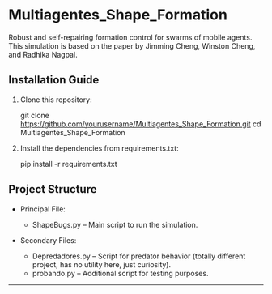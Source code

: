 # Multiagentes_Shape_Formation

Robust and self-repairing formation control for swarms of mobile agents. This simulation is based on the paper by Jimming Cheng, Winston Cheng, and Radhika Nagpal.

## Installation Guide

1. Clone this repository:

   git clone https://github.com/yourusername/Multiagentes_Shape_Formation.git
   cd Multiagentes_Shape_Formation

2. Install the dependencies from requirements.txt:

   pip install -r requirements.txt

## Project Structure

- Principal File: 
  - ShapeBugs.py – Main script to run the simulation.

- Secondary Files:
  - Depredadores.py – Script for predator behavior (totally different project, has no utility here, just curiosity).
  - probando.py – Additional script for testing purposes.

---
